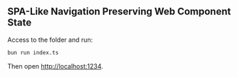## SPA-Like Navigation Preserving Web Component State

Access to the folder and run:

```sh
bun run index.ts
```

Then open [http://localhost:1234](http://localhost:1234).
